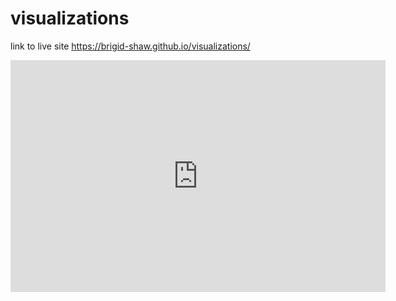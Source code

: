 # visualizations

link to live site https://brigid-shaw.github.io/visualizations/


<iframe width="600" height="371" seamless frameborder="0" scrolling="no" src="https://docs.google.com/spreadsheets/d/11xkUsyB7KS2ZG11nAMIWNs0lNF1hje-lrNo98fFC1dE/pubchart?oid=1630221104&amp;format=interactive"></iframe>
